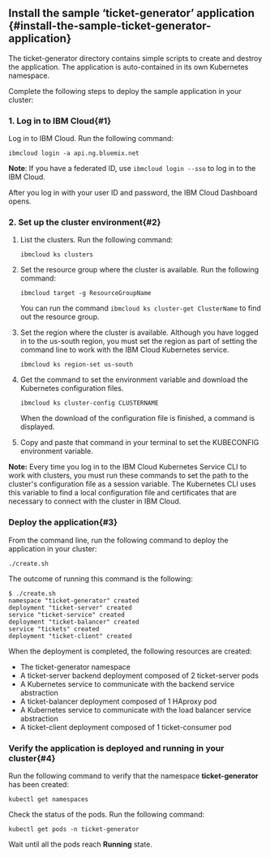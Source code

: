 ## Install the sample ‘ticket-generator’ application {#install-the-sample-ticket-generator-application}

The ticket-generator directory contains simple scripts to create and destroy the application. The application is auto-contained in its own Kubernetes namespace.

Complete the following steps to deploy the sample application in your cluster:

### 1. Log in to IBM Cloud{#1}

Log in to IBM Cloud. Run the following command:

```
ibmcloud login -a api.ng.bluemix.net
```

**Note**: If you have a federated ID, use `ibmcloud login --sso` to log in to the IBM Cloud.

After you log in with your user ID and password, the IBM Cloud Dashboard opens.

### 2. Set up the cluster environment{#2}

1. List the clusters. Run the following command:

    ```
    ibmcloud ks clusters
    ```

2. Set the resource group where the cluster is available. Run the following command:

    ```
    ibmcloud target -g ResourceGroupName
    ```

    You can run the command `ibmcloud ks cluster-get ClusterName` to find out the resource group.

3. Set the region where the cluster is available. Although you have logged in to the us-south region, you must set the region as part of setting the command line to work with the IBM Cloud Kubernetes service.

    ```
    ibmcloud ks region-set us-south
    ```

4. Get the command to set the environment variable and download the Kubernetes configuration files. 

    ```
    ibmcloud ks cluster-config CLUSTERNAME
    ```
    When the download of the configuration file is finished, a command is displayed.  

5. Copy and paste that command in your terminal to set the KUBECONFIG environment variable.


**Note:** Every time you log in to the IBM Cloud Kubernetes Service CLI to work with clusters, you must run these commands to set the path to the cluster&#039;s configuration file as a session variable. The Kubernetes CLI uses this variable to find a local configuration file and certificates that are necessary to connect with the cluster in IBM Cloud. 


### Deploy the application{#3}

From the command line, run the following command to deploy the application in your cluster:

```
./create.sh
```

The outcome of running this command is the following:

```
$ ./create.sh
namespace "ticket-generator" created
deployment "ticket-server" created
service "ticket-service" created
deployment "ticket-balancer" created
service "tickets" created
deployment "ticket-client" created
```

When the deployment is completed, the following resources are created:

*  The ticket-generator namespace
*  A ticket-server backend deployment composed of 2 ticket-server pods
*  A Kubernetes service to communicate with the backend service abstraction
*  A ticket-balancer deployment composed of 1 HAproxy pod
*  A Kubernetes service to communicate with the load balancer service abstraction
*  A ticket-client deployment composed of 1 ticket-consumer pod

### Verify the application is deployed and running in your cluster{#4}

Run the following command to verify that the namespace **ticket-generator** has been created:

```
kubectl get namespaces
```

Check the status of the pods. Run the following command:

```
kubectl get pods -n ticket-generator
```

Wait until all the pods reach **Running** state.